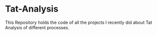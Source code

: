 # Tat-Analysis
This Repository holds the code of all the projects I recently did about Tat Analysis of different processes.
